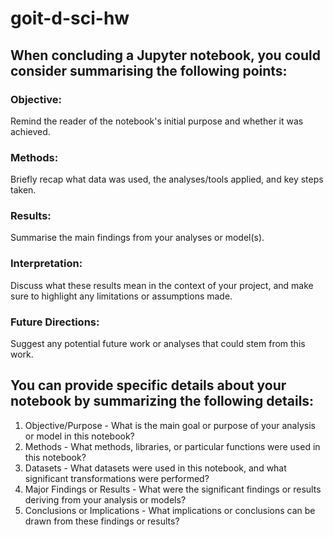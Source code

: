 # goit-d-sci-hw

## When concluding a Jupyter notebook, you could consider summarising the following points:
### Objective: 
Remind the reader of the notebook's initial purpose and whether it was achieved.
### Methods: 
Briefly recap what data was used, the analyses/tools applied, and key steps taken.
### Results: 
Summarise the main findings from your analyses or model(s).
### Interpretation: 
Discuss what these results mean in the context of your project, and make sure to highlight any limitations or assumptions made.
### Future Directions: 
Suggest any potential future work or analyses that could stem from this work.

## You can provide specific details about your notebook by summarizing the following details:
1. Objective/Purpose - What is the main goal or purpose of your analysis or model in this notebook?
2. Methods - What methods, libraries, or particular functions were used in this notebook?
3. Datasets - What datasets were used in this notebook, and what significant transformations were performed?
4. Major Findings or Results - What were the significant findings or results deriving from your analysis or models?
5. Conclusions or Implications - What implications or conclusions can be drawn from these findings or results?
